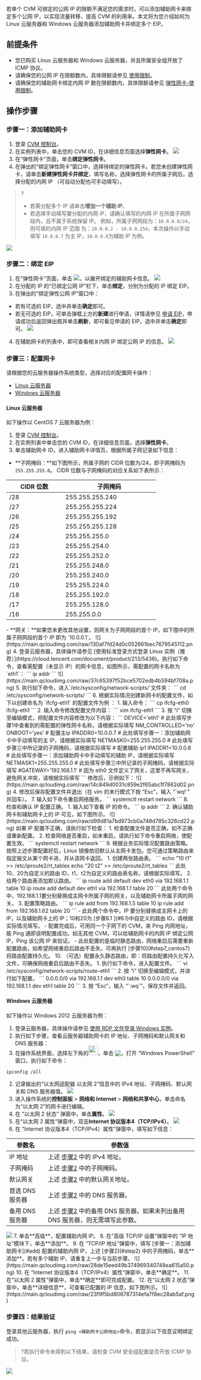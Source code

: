 若单个 CVM 可绑定的公网 IP 的限额不满足您的需求时，可以添加辅助网卡来绑定多个公网 IP，以实现流量转移，提高 CVM 的利用率。本文将为您介绍如何为 Linux 云服务器和 Windows 云服务器添加辅助网卡并绑定多个 EIP。

## 前提条件
- 您已购买 Linux 云服务器和 Windows 云服务器，并且所属安全组开放了 ICMP 协议。
- 请确保您的公网 IP 在限额数内，具体限额请参见 [使用限制](https://cloud.tencent.com/document/product/1199/41648)。
- 请确保您的辅助网卡绑定内网 IP 数在限额数内，具体限额请参见 [弹性网卡-使用限制](https://cloud.tencent.com/document/product/576/18527)。

## 操作步骤
### 步骤一：添加辅助网卡[](id:add)
1. 登录 [CVM 控制台](https://console.cloud.tencent.com/cvm/instance/index?rid=4)。
2. 在实例列表中，单击您的 CVM ID，在详细信息页面选择**弹性网卡**。
![](https://main.qcloudimg.com/raw/44111f021a232564c8a9502ae51e3445.png)
3. 在“弹性网卡”页面，单击**绑定弹性网卡**。
4. 在弹出的“绑定弹性网卡”窗口中，选择待绑定的弹性网卡。若您未创建弹性网卡，请单击**新建弹性网卡并绑定**，填写名称，选择弹性网卡的所属子网后，选择分配的内网 IP （可自动分配也可手动填写）。
>?
>- 若需分配多个 IP 请单击**增加一个辅助 IP**。
>- 若选择手动填写要分配的内网 IP，请确认填写的内网 IP 在所属子网网段内，且不属于系统保留 IP。
>例如，所属子网网段为：`10.0.0.0/24`，则可填的内网 IP 范围 为：`10.0.0.2 - 10.0.0.254`，本次操作以手动填写 `10.0.0.7` 为主 IP，`10.0.0.8`为辅助 IP 为例。
>
![](https://main.qcloudimg.com/raw/99c25b7fd0708218cd385fd06a459643.png)

### 步骤二：绑定 EIP
1. 在“弹性网卡”页面，单击 <img src="https://main.qcloudimg.com/raw/57a0c76b72cd97bd80bf857cd30c867a.png" style="margin: 0;">，以展开绑定的辅助网卡信息。
![](https://main.qcloudimg.com/raw/5032fdfa89ef927aadf89ef03fe997ba.png)
2. 在分配的 IP 的“已绑定公网 IP”栏下，单击**绑定**，分别为分配的 IP 绑定 EIP。
3. 在弹出的“绑定弹性公网 IP”窗口中：
 - 若有可选的 EIP，选中并单击**确定**即可。
 - 若无可选的 EIP，可单击弹框上方的**新建**进行申请，详情请参见 [申请 EIP](https://cloud.tencent.com/document/product/1199/41698)，申请成功后返回弹出框并单击**刷新**，即可看见申请的 EIP，选中并单击**确定**即可。
![](https://main.qcloudimg.com/raw/a31ebe5ad4ac8bc6924af36279e2eb63.png)
4. 在辅助网卡的列表中，即可查看相关内网 IP 绑定公网 IP 的信息。
![](https://main.qcloudimg.com/raw/6768e7a3ce6052cbc4439459da9b764b.png)

### 步骤三：配置网卡
请根据您的云服务器操作系统类型，选择对应的配置网卡操作：
- [Linux 云服务器](#Linux)
- [Windows 云服务器](#Win)

#### Linux 云服务器[](id:Linux)
如下操作以 CentOS 7 云服务器为例：
1. 登录 [CVM 控制台](https://console.cloud.tencent.com/cvm/instance/index?rid=4)。
2. 在实例列表中单击您的 CVM ID，在详细信息页面，选择**弹性网卡**。
3. 单击辅助网卡 ID，进入辅助网卡详情页，根据所属子网记录如下信息：
 - **子网掩码：**如下图所示，所属子网的 CIDR 位数为/24，即子网掩码为 `255.255.255.0`。
 CIDR 位数与子网掩码的对应关系如下表所示：
<table style="width:400px;important!">
<thead>
<tr>
<th width="150px">CIDR 位数</th>
<th width="250px">子网掩码</th>
</tr>
</thead>
<tbody><tr>
<td>/28</td>
<td>255.255.255.240</td>
</tr>
<tr>
<td>/27</td>
<td>255.255.255.224</td>
</tr>
<tr>
<td>/26</td>
<td>255.255.255.192</td>
</tr>
<tr>
<td>/25</td>
<td>255.255.255.128</td>
</tr>
<tr>
<td>/24</td>
<td>255.255.255.0</td>
</tr>
<tr>
<td>/23</td>
<td>255.255.254.0</td>
</tr>
<tr>
<td>/22</td>
<td>255.255.252.0</td>
</tr>
<tr>
<td>/21</td>
<td>255.255.248.0</td>
</tr>
<tr>
<td>/20</td>
<td>255.255.240.0</td>
</tr>
<tr>
<td>/19</td>
<td>255.255.224.0</td>
</tr>
<tr>
<td>/18</td>
<td>255.255.192.0</td>
</tr>
<tr>
<td>/17</td>
<td>255.255.128.0</td>
</tr>
<tr>
<td>/16</td>
<td>255.255.0.0</td>
</tr>
</tbody></table>
 - **网关：**如果您未更改其他设置，则网关为子网网段的首个 IP，如下图中的所属子网网段的首个 IP 即为 `10.0.0.1`。
![](https://main.qcloudimg.com/raw/130af7fd24d0c052661bec7679545112.png)
4. 登录云服务器，具体操作请参见 [使用标准登录方式登录 Linux 实例（推荐）](https://cloud.tencent.com/document/product/213/5436)。执行如下命令，查看需配置（未显示 IP）的网卡信息，如图所示，需配置的网卡名称为 `eth1`：
```
ip addr
```
![](https://main.qcloudimg.com/raw/37c65397f52bce5702edb4b594bf708a.png)
5. 执行如下命令，进入`/etc/sysconfig/network-scripts/`文件夹：
```
cd /etc/sysconfig/network-scripts/
```
6. 根据实际情况创建新网卡的配置文件，如下以创建命名为 `ifcfg-eth1` 的配置文件为例 ：
   1. 输入命令：
```
cp ifcfg-eth0 ifcfg-eth1
```
   2. 输入命令修改配置文件内容：
```
	vim ifcfg-eth1
```
   3. 按 “i” 切换至编辑模式，把配置文件内容修改为以下内容：
```
DEVICE='eth1' # 此处填写步骤1中查看到的需配置的弹性网卡名称，请根据实际填写
 NM_CONTROLLED='no'
 ONBOOT='yes'
 # 配置主ip
IPADDR0=10.0.0.7 # 此处填写步骤一：添加辅助网卡中手动填写的主 IP，请根据实际填写
NETMASK0=255.255.255.0 # 此处填写步骤三中所记录的子网掩码，请根据实际填写
 # 配置辅助 ip1
IPADDR1=10.0.0.8 # 此处填写步骤一：添加辅助网卡中手动填写的辅助 IP，请根据实际填写
NETMASK1=255.255.255.0 # 此处填写步骤三中所记录的子网掩码，请根据实际填写
 #GATEWAY='192.168.1.1'  # 因为 eth0 文件定义了网关，这里不再写网关，避免网关冲突，请根据实际填写
```
修改后，示例如下：
![](https://main.qcloudimg.com/raw/14c849d0031c859e2f65abc1f7862d02.png)
  4. 修改后保存配置文件并退出（在 vim 的末行模式下按 “Esc”，输入 “`wq!`” 并回车）。
7. 输入如下命令重启网络服务。
```
systemctl restart network
```
8. 检查和确认 IP 配置正确。
    1. 输入如下查看 IP 的命令。
```
ip addr
```
    2. 确认辅助网卡和辅助网卡上的 IP 可见，如下图所示。
     ![](https://main.qcloudimg.com/raw/d99d81a7bd973cb0a748d785c326cd22.png)
      如果 IP 配置不正确，请执行如下检查：
      1. 检查配置文件是否正确，如不正确请重新配置。
      2. 检查网络是否重启，如未重启，请执行如下命令重启网络，使配置生效。
``` 
systemctl restart network
```
9. 根据业务实际情况配置路由策略。
    按照上述步骤配置好后，Linux 镜像依旧默认从主网卡发包。您可通过策略路由来指定报文从某个网卡进，并从该网卡返回。
 1. 创建两张路由表<span id="6.1">。
``` 
echo "10 t1" >> /etc/iproute2/rt_tables
echo "20 t2" >> /etc/iproute2/rt_tables 
```
<dx-alert infotype="explain" title="">
此处10、20为自定义的路由 ID，t1、t2为自定义的路由表名称，请根据实际填写。
</dx-alert>
 2. 给两个路由表添加默认路由。
```
ip route add default dev eth0 via 192.168.1.1 table 10
ip route add default dev eth1 via 192.168.1.1 table 20 
```
<dx-alert infotype="explain" title="">
此处两个命令中，192.168.1.1要分别替换成主网卡所属子网的网关，以及辅助网卡所属子网的网关。
</dx-alert>
 3. 配置策略路由。
```
ip rule add from 192.168.1.5 table 10
ip rule add from 192.168.1.62 table 20 
```
<dx-alert infotype="explain" title="">
     - 此处两个命令中，IP 要分别替换成主网卡上的 IP，以及辅助网卡上的 IP；10和20为 [步骤6.1 ](#6.1)中自定义的路由 ID，请根据实际情况填写。
     - 配置完成后，可用同一个子网下的 CVM，来 Ping 内网地址，能 Ping 通即说明配置成功。如无其他 CVM，可以给辅助网卡的内网 IP 绑定公网 IP，Ping 该公网 IP 来验证。
     - 此处配置的是临时静态路由，网络重启后需要重新配置路由，如希望网络重启后路由不丢失，可再执行 [步骤10](#step7_centos7) 将路由配置持久化。
</dx-alert>
10. <span id="step7_centos7">（可选）配置永久静态路由，即：将路由配置持久化写入文件，可确保网络重启后路由不丢失。
   1. 执行如下命令，进入配置文件。
```
vi /etc/sysconfig/network-scripts/route-eth1   
``` 
   2. 按 “i” 切换至编辑模式，并进行如下配置。
```
0.0.0.0/0 via 192.168.1.1 dev eth0 table 10
0.0.0.0/0 via 192.168.1.1 dev eth1 table 20
```
   3. 按 “Esc”，输入 “`:wq`”，保存文件并返回。


#### Windows 云服务器[](id:Win)
如下操作以 Windows 2012 云服务器为例：
1. 登录云服务器，具体操作请参见 [使用 RDP 文件登录 Windows 实例](https://cloud.tencent.com/document/product/213/5435)。
2. [](id:step2)执行如下步骤，查看云服务器辅助网卡的 IP 地址、子网掩码和默认网关和 DNS 服务器：
 1. 在操作系统界面，选择左下角的<img src="https://main.qcloudimg.com/raw/87d894e564b7e837d9f478298cf2e292.png" style="margin:-3px 0px;width:25px">，单击 <img src="https://main.qcloudimg.com/raw/f0c84862ef30956c201c3e7c85a26eec.png" style="margin: -3px 0px;">，打开 “Windows PowerShell” 窗口，执行如下命令：
```
ipconfig /all
```
 2. 记录输出的“以太网适配器 以太网 2”信息中的 IPv4 地址、子网掩码、默认网关和 DNS 服务器值。
 ![](https://main.qcloudimg.com/raw/c12ee37a6aee579326275f1f02bc3416.png)
3. 进入操作系统的**控制面板** > **网络和 Internet** > **网络和共享中心**，单击命名为“以太网 2”的网卡进行编辑。
4. 在 “以太网 2 状态” 弹窗中，单击**属性**。
![](https://main.qcloudimg.com/raw/663f2c94b7c1fca7605b770affb249c8.png)
5. 在“以太网 2 属性”弹窗中，双击**Internet 协议版本4（TCP/IPv4）**。
![](https://main.qcloudimg.com/raw/6f5ad88fd6bdbea09ac206b587fd868a.png)
6. 在 “Internet 协议版本4（TCP/IPv4）属性”弹窗中，填写如下信息：
<table>
<thead>
<tr>
<th>参数名</th>
<th>参数值</th>
</tr>
</thead>
<tbody><tr>
<td>IP 地址</td>
<td>上述 <a href="#step2">步骤2</a> 中的 IPv4 地址。</td>
</tr>
<tr>
<td>子网掩码</td>
<td>上述 <a href="#step2">步骤2</a> 中的子网掩码。</td>
</tr>
<tr>
<td>默认网关</td>
<td>上述 <a href="#step2">步骤2</a> 中的默认网关地址。</td>
</tr>
<tr>
<td>首选 DNS 服务器</td>
<td>上述 <a href="#step2">步骤2</a> 中的 DNS 服务器。</td>
</tr>
<tr>
<td>备用 DNS 服务器</td>
<td>上述 <a href="#step2">步骤2</a> 中的备用 DNS 服务器。如果未列出备用 DNS 服务器，则无需填写此参数。</td>
</tr>
</tbody></table>
<img src="https://main.qcloudimg.com/raw/baa33bf96c2fc833006f5b17e0347c9b.png" />
7. 单击**高级**，配置辅助内网 IP。
8. 在“高级 TCP/IP 设置”弹窗中的 “IP 地址”模块下，单击**添加**。
9. 在 “TCP/IP 地址”弹窗中，填写 [步骤一：添加辅助网卡](#add) 配置的辅助内网 IP，上述 [步骤2](#step2) 中的子网掩码，单击**添加**。若有多个辅助 IP，请重复上一步与当前步骤。
![](https://main.qcloudimg.com/raw/28de15eed49b374969340748ea615a50.png)
10. 在 “Internet 协议版本4（TCP/IPv4）属性”弹窗中，单击**确定**。
11. 在“以太网 2 属性”弹窗中，单击**确定**即可完成配置。
12. 在“以太网 2 状态”弹窗中，单击**详细信息**，可查看已配置的 IP 信息，如下图所示。
![](https://main.qcloudimg.com/raw/23f9f5bd806787314efa7f8ec28ab5af.png)

### 步骤四：结果验证
登录其他云服务器，执行 `ping <辅助网卡公网地址>`命令，若显示以下信息证明绑定成功。
>?若执行命令未得到以下结果，请检查 CVM 安全组配置是否开放 ICMP 协议。
>
![](https://main.qcloudimg.com/raw/aa70b56e1c53fa94bfdb828f00c15b78.png)
